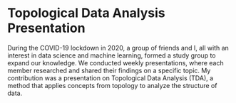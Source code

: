 # Topological Data Analysis Presentation

During the COVID-19 lockdown in 2020, a group of friends and I, all with an interest in data science and machine learning, formed a study group to expand our knowledge. We conducted weekly presentations, where each member researched and shared their findings on a specific topic. My contribution was a presentation on Topological Data Analysis (TDA), a method that applies concepts from topology to analyze the structure of data.
